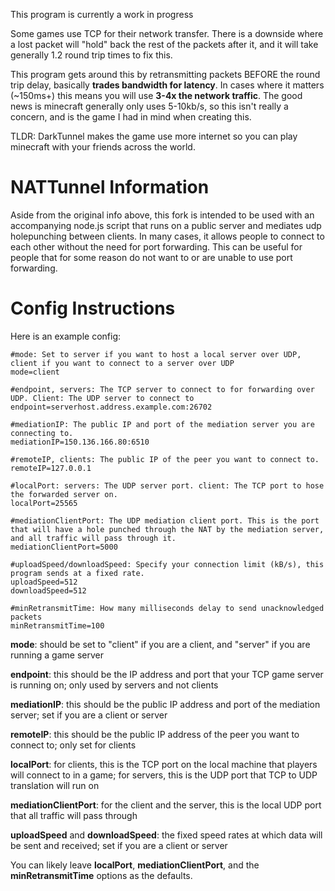 This program is currently a work in progress  
  
Some games use TCP for their network transfer. There is a downside where a lost packet will "hold" back the rest of the packets after it, and it will take generally 1.2 round trip times to fix this.  
  
This program gets around this by retransmitting packets BEFORE the round trip delay, basically __trades bandwidth for latency__. In cases where it matters (~150ms+) this means you will use __3-4x the network traffic__. The good news is minecraft generally only uses 5-10kb/s, so this isn't really a concern, and is the game I had in mind when creating this.  
  
TLDR: DarkTunnel makes the game use more internet so you can play minecraft with your friends across the world.  

# NATTunnel Information

Aside from the original info above, this fork is intended to be used with an accompanying node.js script that runs on a public server and mediates udp holepunching between clients. In many cases, it allows people to connect to each other without the need for port forwarding. This can be useful for people that for some reason do not want to or are unable to use port forwarding. 

# Config Instructions

Here is an example config: 

```
#mode: Set to server if you want to host a local server over UDP, client if you want to connect to a server over UDP
mode=client

#endpoint, servers: The TCP server to connect to for forwarding over UDP. Client: The UDP server to connect to
endpoint=serverhost.address.example.com:26702

#mediationIP: The public IP and port of the mediation server you are connecting to.
mediationIP=150.136.166.80:6510

#remoteIP, clients: The public IP of the peer you want to connect to.
remoteIP=127.0.0.1

#localPort: servers: The UDP server port. client: The TCP port to hose the forwarded server on.
localPort=25565

#mediationClientPort: The UDP mediation client port. This is the port that will have a hole punched through the NAT by the mediation server, and all traffic will pass through it.
mediationClientPort=5000

#uploadSpeed/downloadSpeed: Specify your connection limit (kB/s), this program sends at a fixed rate.
uploadSpeed=512
downloadSpeed=512

#minRetransmitTime: How many milliseconds delay to send unacknowledged packets
minRetransmitTime=100
```

__mode__: should be set to "client" if you are a client, and "server" if you are running a game server

__endpoint__: this should be the IP address and port that your TCP game server is running on; only used by servers and not clients

__mediationIP__: this should be the public IP address and port of the mediation server; set if you are a client or server

__remoteIP__: this should be the public IP address of the peer you want to connect to; only set for clients

__localPort__: for clients, this is the TCP port on the local machine that players will connect to in a game; for servers, this is the UDP port that TCP to UDP translation will  run on

__mediationClientPort__: for the client and the server, this is the local UDP port that all traffic will pass through

__uploadSpeed__ and __downloadSpeed__: the fixed speed rates at which data will be sent and received; set if you are a client or server

You can likely leave __localPort__, __mediationClientPort__, and the __minRetransmitTime__ options as the defaults.
